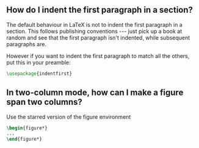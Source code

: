 ## How do I indent the first paragraph in a section?
The default behaviour in LaTeX is not to indent the first paragraph in a section. This follows publishing conventions --- just pick up a book at random and see that the first paragraph isn't indented, while subsequent paragraphs are.

However if you want to indent the first paragraph to match all the others, put this in your preamble:
```tex
\usepackage{indentfirst}
```

## In two-column mode, how can I make a figure span two columns?
Use the starred version of the figure environment
```latex
\begin{figure*} 
...
\end{figure*}
```
